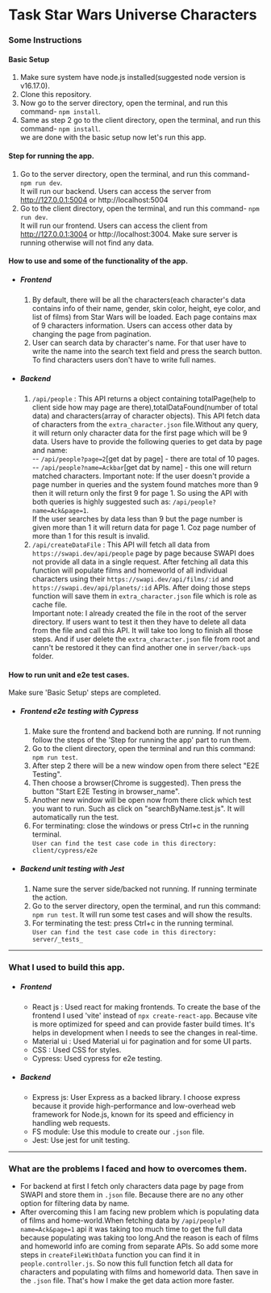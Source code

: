 # Task Star Wars Universe Characters

### Some Instructions 

#### Basic Setup

1.  Make sure system have node.js installed(suggested node version is v16.17.0).
2.  Clone this repository.
3.  Now go to the server directory, open the terminal, and run this command- `npm install`.
4.  Same as step 2 go to the client directory, open the terminal, and run this command- `npm install`.<br/>
    we are done with the basic setup now let's run this app.

#### Step for running the app.

1. Go to the server directory, open the terminal, and run this command- `npm run dev`. <br/>It will run our backend. Users can access the server from http://127.0.0.1:5004 or http://localhost:5004
2. Go to the client directory, open the terminal, and run this command- `npm run dev`. <br/>It will run our frontend. Users can access the client from http://127.0.0.1:3004 or http://localhost:3004. Make sure server is running otherwise will not find any data.

#### How to use and some of the functionality of the app.

- ##### Frontend
  1. By default, there will be all the characters(each character's data contains info of their name, gender, skin color, height, eye color, and list of films) from Star Wars will be loaded. Each page contains max of 9 characters information. Users can access other data by changing the page from pagination.
  2. User can search data by character's name. For that user have to write the name into the search text field and press the search button. To find characters users don't have to write full names.
- ##### Backend
  1. `/api/people` : This API returns a object containing totalPage(help to client side how may page are there),totalDataFound(number of total data) and characters(array of character objects). This API fetch data of characters from the `extra_character.json` file.Without any query, it will return only character data for the first page which will be 9 data. Users have to provide the following queries to get data by page and name:<br/>
  -- `/api/people?page=2`[get dat by page] - there are total of 10 pages.<br/>
  -- `/api/people?name=Ackbar`[get dat by name] - this one will return matched characters. Important note: If the user doesn't provide a page number in queries and the system found matches more than 9 then it will return only the first 9 for page 1. So using the API with both queries is highly suggested such as: `/api/people?name=Ack&page=1`. <br/>
  If the user searches by data less than 9 but the page number is given more than 1 it will return data for page 1. Coz page number of more than 1 for this result is invalid.<br/>
  1. `/api/createDataFile` : This API will fetch all data from `https://swapi.dev/api/people` page by page because SWAPI does not provide all data in a single request. After fetching all data this function will populate films and homeworld of all individual characters using their `https://swapi.dev/api/films/:id` and `https://swapi.dev/api/planets/:id` APIs. After doing those steps function will save them in `extra_character.json` file which is role as cache file. <br/>Important note: I already created the file in the root of the server directory. If users want to test it then they have to delete all data from the file and call this API. It will take too long to finish all those steps. And if user delete the `extra_character.json` file from root and cann't be restored it they can find another one in `server/back-ups` folder.

#### How to run unit and e2e test cases.
Make sure 'Basic Setup' steps are completed.
- ##### Frontend e2e testing with Cypress
  1. Make sure the frontend and backend both are running. If not running follow the steps of the 'Step for running the app' part to run them.
  2. Go to the client directory, open the terminal and run this command: `npm run test`.
  3. After step 2 there will be a new window open from there select "E2E Testing". 
  4. Then choose a browser(Chrome is suggested). Then press the button "Start E2E Testing in browser_name".
  5. Another new window will be open now from there click which test you want to run. Such as click on "searchByName.test.js". It will automatically run the test.
  6. For terminating: close the windows or press Ctrl+c in the running terminal.<br/>
  `User can find the test case code in this directory: client/cypress/e2e`
- ##### Backend unit testing with Jest
  1. Name sure the server side/backed not running. If running terminate the action.
  2. Go to the server directory, open the terminal, and run this command: `npm run test`. It will run some test cases and will show the results.
  3. For terminating the test: press Ctrl+c in the running terminal.<br/>
  `User can find the test case code in this directory: server/_tests_`


---

### What I used to build this app.
- ##### Frontend
  - React js : Used react for making frontends. To create the base of the frontend I used 'vite' instead of `npx create-react-app`. Because vite is more optimized for speed and can provide faster build times. It's helps in development when I needs to see the changes in real-time. 
  - Material ui : Used Material ui for pagination and for some UI parts.
  - CSS : Used CSS for styles.
  - Cypress: Used cypress for e2e testing.

- ##### Backend
  - Express js: User Express as a backed library. I choose express because it provide high-performance and low-overhead web framework for Node.js, known for its speed and efficiency in handling web requests.
  - FS module: Use this module to create our `.json` file.
  - Jest: Use jest for unit testing.

---

### What are the problems I faced and how to overcomes them.
- For backend at first I fetch only characters data page by page from SWAPI and store them in `.json` file. Because there are no any other option for filtering data by name. 
- After overcoming this I am facing new problem which is populating data of films and home-world.When fetching data by `/api/people?name=Ack&page=1` api it was taking too much time to get the full data because populating was taking too long.And the reason is each of films and homeworld info are coming from separate  APIs. So add some more steps in `createFileWithData` function you can find it in `people.controller.js`. So now this full function fetch all data for characters and populating with films and homeworld data. Then save in the `.json` file. That's how I make the get data action more faster.

 